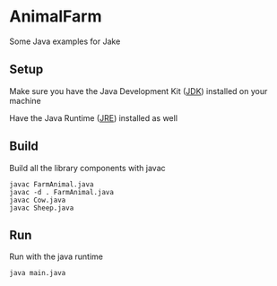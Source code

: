 # AnimalFarm
Some Java examples for Jake

## Setup

Make sure you have the Java Development Kit ([JDK](https://www.oracle.com/java/technologies/javase-downloads.html)) installed on your machine

Have the Java Runtime ([JRE](https://www.oracle.com/java/technologies/javase-jre8-downloads.html)) installed as well


## Build

Build all the library components with javac

```
javac FarmAnimal.java
javac -d . FarmAnimal.java
javac Cow.java
javac Sheep.java
```

## Run

Run with the java runtime

```
java main.java
```
